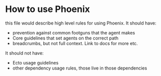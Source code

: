 # How to use Phoenix

this file would describe high level rules for using Phoenix.
It should have:
- prevention against common footguns that the agent makes
- Core guidelines that set agents on the correct path
- breadcrumbs, but not full context. Link to docs for more etc.

It should not have:
- Ecto usage guidelines
- other dependency usage rules, those live in those dependencies
